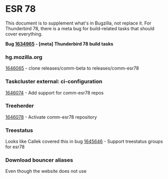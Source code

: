 ESR 78
========================

This document is to supplement what's in Bugzilla, not replace it. For Thunderbird 78, there is a meta bug for build-related tasks that should cover everything.

**Bug [1634965](http://bugzil.la/1634965) - [meta] Thunderbird 78 build tasks**


### hg.mozilla.org

[1646065](http://bugzil.la/1646065) - clone releases/comm-beta to releases/comm-esr78


### Taskcluster external: ci-configuration

[1646074](http://bugzil.la/1646074) - Add support for comm-esr78 repos


### Treeherder

[1646078](http://bugzil.la/1646078) - Activate comm-esr78 repository

### Treestatus

Looks like Callek covered this in bug [1645646](http://bugzil.la/1645646) - Support treestatus groups for esr78

### Download bouncer aliases

Even though the website does not use 